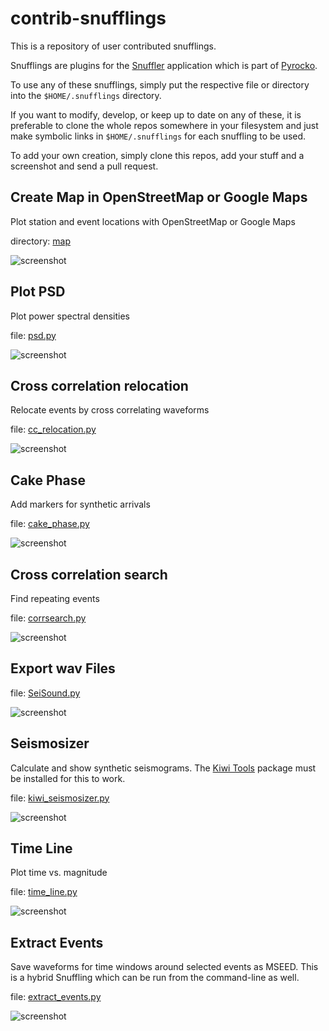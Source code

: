 contrib-snufflings
==================

This is a repository of user contributed snufflings. 

Snufflings are plugins for the
[Snuffler](http://emolch.github.io/pyrocko/v0.3/snuffler.html) application
which is part of [Pyrocko](http://emolch.github.io/pyrocko/). 

To use any of these snufflings, simply put the respective file or directory
into the `$HOME/.snufflings` directory. 

If you want to modify, develop, or keep up to date on any of these, it is
preferable to clone the whole repos somewhere in your filesystem and just make
symbolic links in `$HOME/.snufflings` for each snuffling to be used.

To add your own creation, simply clone this repos, add your stuff and a
screenshot and send a pull request. 


Create Map in OpenStreetMap or Google Maps
------------------------------------------

Plot station and event locations with OpenStreetMap or Google Maps

directory: [map](map)

![screenshot](screenshots/map.png)


Plot PSD
--------

Plot power spectral densities

file: [psd.py](psd.py)

![screenshot](screenshots/psd.png)

Cross correlation relocation
----------------------------

Relocate events by cross correlating waveforms

file: [cc\_relocation.py](cc_relocation.py)

![screenshot](screenshots/cc_relocation.png)

Cake Phase
----------

Add markers for synthetic arrivals

file: [cake\_phase.py](cake_phase.py)

![screenshot](screenshots/cake_phase.png)

Cross correlation search
------------------------

Find repeating events

file: [corrsearch.py](corrsearch.py)

![screenshot](screenshots/corrsearch.png)

Export wav Files 
----------------

file: [SeiSound.py](SeiSound.py)

![screenshot](screenshots/SeiSound.png)

Seismosizer
-----------

Calculate and show synthetic seismograms. The [Kiwi Tools](http://kinherd.org/kiwitools/) package must be installed for this to work.

file: [kiwi_seismosizer.py](kiwi_seismosizer.py)

![screenshot](screenshots/kiwi_seismosizer.png)

Time Line
---------

Plot time vs. magnitude

file: [time_line.py](time_line.py)

![screenshot](screenshots/timeline.png)

Extract Events
--------------

Save waveforms for time windows around selected events as MSEED. This is a
hybrid Snuffling which can be run from the command-line as well.

file: [extract_events.py](extract_events.py)

![screenshot](screenshots/extract_events.png)

